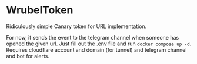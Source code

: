 # WrubelToken

Ridiculously simple Canary token for URL implementation. 

For now, it sends the event to the telegram channel when someone has opened the given url. Just fill out the .env file and run `docker compose up -d`. Requires cloudflare account and domain (for tunnel) and telegram channel and bot for alerts.
